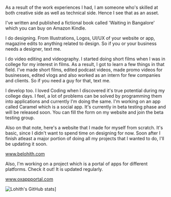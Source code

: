 
As a result of the work experiences I had, I am someone who's skilled at both creative side as well as technical side. Hence I see that as an asset.

I've written and published a fictional book called 'Waiting in Bangalore' which you can buy on Amazon Kindle.

I do designing. From Illustrations, Logos, UI/UX of your website or app, magazine edits to anything related to design. So if you or your business needs a designer, text me.

I do video editing and videography. I started doing short films when I was in college for my interest in films. As a result, I got to learn a few things in that field. I've made short films, edited podcast videos, made promo videos for businesses, edited vlogs and also worked as an intern for few companies and clients. So if you need a guy for that, text me.

I develop too. I loved Coding when I discovered it's true potential during my college days. I feel, a lot of problems can be solved by programming them into applications and currently I'm doing the same. I'm working on an app called Caramel which is a social app. It's currently in beta testing phase and will be released soon. You can fill the form on my website and join the beta testing group.

Also on that note, here's a website that I made for myself from scratch. It's basic, since I didn't want to spend time on designing for now. Soon after I finish atleast a major portion of doing all my projects that I wanted to do, I'll be updating it soon.

www.belohith.com

Also, I'm working on a project which is a portal of apps for different platforms. Check it out! It is updated regularly.

www.oxappportal.com


![Lohith's GitHub stats](https://github-readme-stats.vercel.app/api?username=belohith&theme=onedark)]
